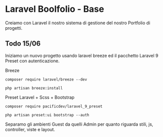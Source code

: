 # Laravel Boolfolio - Base

Creiamo con Laravel il nostro sistema di gestione del nostro Portfolio di progetti.

## Todo 15/06

Iniziamo un nuovo progetto usando laravel breeze ed il pacchetto Laravel 9 Preset con autenticazione.

Breeze
```
composer require laravel/breeze --dev

php artisan breeze:install
```

Preset Laravel + Scss + Bootstrap
```
composer require pacificdev/laravel_9_preset

php artisan preset:ui bootstrap --auth
```
Separamo gli ambienti Guest da quelli Admin per quanto riguarda stili, js, controller, viste e layout.


